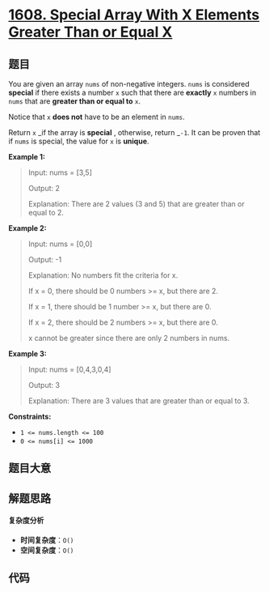 # [1608. Special Array With X Elements Greater Than or Equal X](https://leetcode.com/problems/special-array-with-x-elements-greater-than-or-equal-x/)

## 题目

You are given an array `nums` of non-negative integers. `nums` is considered
**special** if there exists a number `x` such that there are **exactly** `x`
numbers in `nums` that are **greater than or equal to** `x`.

Notice that `x` **does not** have to be an element in `nums`.

Return `x` _if the array is **special** , otherwise, return _`-1`. It can be
proven that if `nums` is special, the value for `x` is **unique**.

**Example 1:**

> Input: nums = [3,5]
>
> Output: 2
>
> Explanation: There are 2 values (3 and 5) that are greater than or equal to 2.

**Example 2:**

> Input: nums = [0,0]
>
> Output: -1
>
> Explanation: No numbers fit the criteria for x.
>
> If x = 0, there should be 0 numbers >= x, but there are 2.
>
> If x = 1, there should be 1 number >= x, but there are 0.
>
> If x = 2, there should be 2 numbers >= x, but there are 0.
>
> x cannot be greater since there are only 2 numbers in nums.

**Example 3:**

> Input: nums = [0,4,3,0,4]
>
> Output: 3
>
> Explanation: There are 3 values that are greater than or equal to 3.

**Constraints:**

- `1 <= nums.length <= 100`
- `0 <= nums[i] <= 1000`

## 题目大意

## 解题思路

#### 复杂度分析

- **时间复杂度**：`O()`
- **空间复杂度**：`O()`

## 代码

```javascript

```
